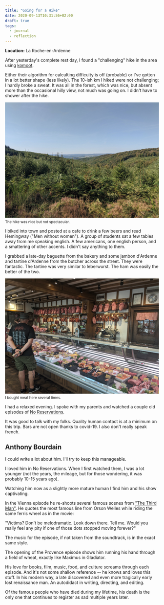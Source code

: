 ```yaml
---
title: "Going for a Hike"
date: 2020-09-13T10:31:56+02:00
draft: true
tags:
  - journal
  - reflection
---
```


**Location:** La Roche-en-Ardenne

After yesterday's complete rest day, I found a "challenging" hike in the area
using [komoot](https://www.komoot.com/discover).

Either their algorithm for calculting difficulty is off
(probable) or I've gotten in a lot better shape (less likely). The 10-ish km I
hiked were not challenging; I hardly broke a sweat. It was all in the
forest, which was nice, but absent more than the occasional hilly view, not
much was going on. I didn't have to shower after the hike.

<img style="max-width: 100%; width: auto; height: auto;" loading="lazy" src="/images/roche_hike.jpg" alt="a hilly view">
<figcaption><small>The hike was nice but not spectacular.</small></figcaption>

I biked into town and posted at a cafe to drink a few beers and read Hemingway
("Men without women"). A group of students sat a few tables away from me
speaking english. A few americans, one english person, and a smattering of
other accents. I didn't say anything to them.

I grabbed a late-day baguette from the bakery and some jambon d'Ardenne and
tartine d'Ardenne from the butcher across the street. They were fantastic. The
tartine was very similar to leberwurst. The ham was easily the better of the
two.

<img style="max-width: 100%; width: auto; height: auto;" loading="lazy" src="/images/roche_butcher.jpg" alt="the butcher shop">
<figcaption><small>I bought meat here several times.</small></figcaption>


I had a relaxed evening. I spoke with my parents and watched a couple old
episodes of [No
Reservations](https://en.wikipedia.org/wiki/Anthony_Bourdain%3A_No_Reservations).

It was good to talk with my folks. Quality human contact is at a minimum on
this trip. Bars are not open thanks to covid-19. I also don't really speak
french.

## Anthony Bourdain

I could write a lot about him. I'll try to keep this manageable.

I loved him in No Reservations. When I first watched them, I was a lot younger
(not the years, the mileage, but for those wondering, it was probably 10-15
years ago).

Watching him now as a slightly more mature human I find him and his show
captivating.

In the Vienna episode he re-shoots several famous scenes from ["The Third
Man"](https://en.wikipedia.org/wiki/The_Third_Man). He quotes the most famous
line from Orson Welles while riding the same ferris wheel as in the movie:

"Victims? Don't be melodramatic. Look down there. Tell me. Would you really
feel any pity if one of those dots stopped moving forever?"

The music for the episode, if not taken from the soundtrack, is in the exact
same style.

The opening of the Provence episode shows him running his hand through a field
of wheat, exactly like Maximus in Gladiator.

His love for books, film, music, food, and culture screams through each
episode. And it's not some shallow reference -- he knows and loves this stuff.
In his modern way, a late discovered and even more tragically early lost
renaissance man. An autodidact in writing, directing, and editing.

Of the famous people who have died during my lifetime, his death is the only
one that continues to register as sad multiple years later.
